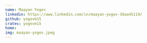 ```yaml
---
name: Maayan Yogev
linkedin: https://www.linkedin.com/in/maayan-yogev-38aa45119/
github: yogevm15
crates: yogevm15
home:
img: maayan-yogev.jpeg
---
```

